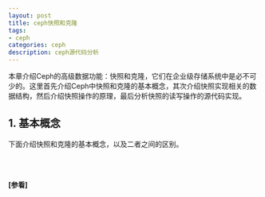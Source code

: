 ```yaml
---
layout: post
title: ceph快照和克隆
tags:
- ceph
categories: ceph
description: ceph源代码分析
---
```


本章介绍Ceph的高级数据功能：快照和克隆，它们在企业级存储系统中是必不可少的。这里首先介绍Ceph中快照和克隆的基本概念，其次介绍快照实现相关的数据结构，然后介绍快照操作的原理，最后分析快照的读写操作的源代码实现。



<!-- more -->


## 1. 基本概念
下面介绍快照和克隆的基本概念，以及二者之间的区别。











<br />
<br />

**[参看]**




<br />
<br />
<br />

